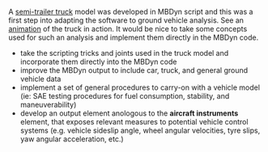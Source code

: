 A [semi-trailer truck](https://www.mbdyn.org/userfiles/documents/examples/semitrailerPub.tar.bz2) model was developed in MBDyn script and this was a first step into adapting the software to ground vehicle analysis. See an [animation](https://www.mbdyn.org/userfiles/documents/examples/animCamion.gif) of the truck in action. It would be nice to take some concepts used for such an analysis and implement them directly in the MBDyn code.

- take the scripting tricks and joints used in the truck model and incorporate them directly into the MBDyn code
- improve the MBDyn output to include car, truck, and general ground vehicle data
- implement a set of general procedures to carry-on with a vehicle model (ie: SAE testing procedures for fuel consumption, stability, and maneuverability)
- develop an output element anologous to the **aircraft instruments** element, that exposes relevant measures to potential vehicle control systems (e.g. vehicle sideslip angle, wheel angular velocities, tyre slips, yaw angular acceleration, etc.)
